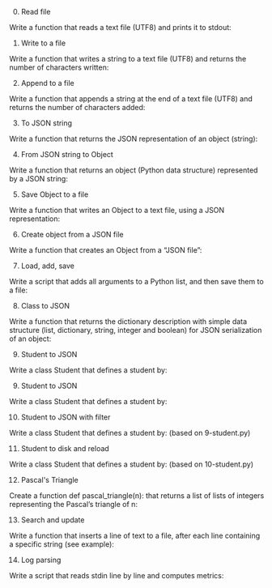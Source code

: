 0. Read file

Write a function that reads a text file (UTF8) and prints it to stdout:

1. Write to a file

Write a function that writes a string to a text file (UTF8) and returns the number of characters written:

2. Append to a file

Write a function that appends a string at the end of a text file (UTF8) and returns the number of characters added:

3. To JSON string

Write a function that returns the JSON representation of an object (string):

4. From JSON string to Object

Write a function that returns an object (Python data structure) represented by a JSON string:

5. Save Object to a file

Write a function that writes an Object to a text file, using a JSON representation:

6. Create object from a JSON file

Write a function that creates an Object from a “JSON file”:

7. Load, add, save

Write a script that adds all arguments to a Python list, and then save them to a file:

8. Class to JSON

Write a function that returns the dictionary description with simple data structure (list, dictionary, string, integer and boolean) for JSON serialization of an object:

9. Student to JSON

Write a class Student that defines a student by:

9. Student to JSON

Write a class Student that defines a student by:

10. Student to JSON with filter

Write a class Student that defines a student by: (based on 9-student.py)

11. Student to disk and reload

Write a class Student that defines a student by: (based on 10-student.py)

12. Pascal's Triangle

Create a function def pascal_triangle(n): that returns a list of lists of integers representing the Pascal’s triangle of n:

13. Search and update

Write a function that inserts a line of text to a file, after each line containing a specific string (see example):

14. Log parsing

Write a script that reads stdin line by line and computes metrics:
